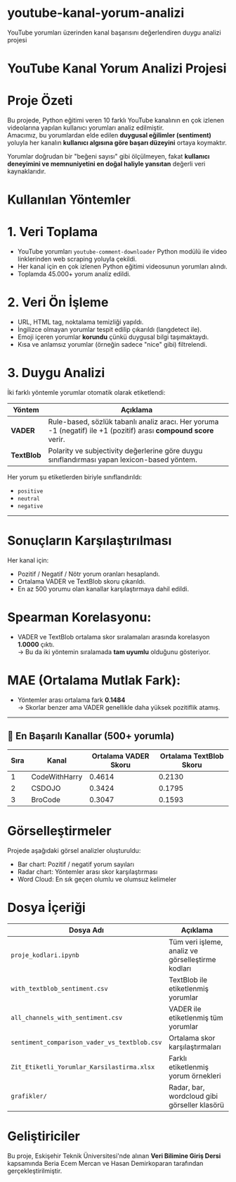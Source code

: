 # youtube-kanal-yorum-analizi
YouTube yorumları üzerinden kanal başarısını değerlendiren duygu analizi projesi

# YouTube Kanal Yorum Analizi Projesi

# Proje Özeti

Bu projede, Python eğitimi veren 10 farklı YouTube kanalının en çok izlenen videolarına yapılan kullanıcı yorumları analiz edilmiştir.  
Amacımız, bu yorumlardan elde edilen **duygusal eğilimler (sentiment)** yoluyla her kanalın **kullanıcı algısına göre başarı düzeyini** ortaya koymaktır.

Yorumlar doğrudan bir "beğeni sayısı" gibi ölçülmeyen, fakat **kullanıcı deneyimini ve memnuniyetini en doğal haliyle yansıtan** değerli veri kaynaklarıdır.

# Kullanılan Yöntemler

# 1. Veri Toplama
- YouTube yorumları `youtube-comment-downloader` Python modülü ile video linklerinden web scraping yoluyla çekildi.
- Her kanal için en çok izlenen Python eğitimi videosunun yorumları alındı.
- Toplamda 45.000+ yorum analiz edildi.

# 2. Veri Ön İşleme
- URL, HTML tag, noktalama temizliği yapıldı.
- İngilizce olmayan yorumlar tespit edilip çıkarıldı (langdetect ile).
- Emoji içeren yorumlar **korundu** çünkü duygusal bilgi taşımaktaydı.
- Kısa ve anlamsız yorumlar (örneğin sadece "nice" gibi) filtrelendi.

# 3. Duygu Analizi
İki farklı yöntemle yorumlar otomatik olarak etiketlendi:

| Yöntem      | Açıklama |
|-------------|----------|
| **VADER**   | Rule-based, sözlük tabanlı analiz aracı. Her yoruma -1 (negatif) ile +1 (pozitif) arası **compound score** verir. |
| **TextBlob**| Polarity ve subjectivity değerlerine göre duygu sınıflandırması yapan lexicon-based yöntem. |

Her yorum şu etiketlerden biriyle sınıflandırıldı:
- `positive`
- `neutral`
- `negative`

---

# Sonuçların Karşılaştırılması

Her kanal için:
- Pozitif / Negatif / Nötr yorum oranları hesaplandı.
- Ortalama VADER ve TextBlob skoru çıkarıldı.
- En az 500 yorumu olan kanallar karşılaştırmaya dahil edildi.

# Spearman Korelasyonu:
- VADER ve TextBlob ortalama skor sıralamaları arasında korelasyon **1.0000** çıktı.  
→ Bu da iki yöntemin sıralamada **tam uyumlu** olduğunu gösteriyor.

# MAE (Ortalama Mutlak Fark):
- Yöntemler arası ortalama fark **0.1484**  
→ Skorlar benzer ama VADER genellikle daha yüksek pozitiflik atamış.

---

## 🥇 En Başarılı Kanallar (500+ yorumla)

| Sıra | Kanal             | Ortalama VADER Skoru |  Ortalama TextBlob Skoru  |
|------|------------------ |----------------------|---------------------------|
| 1    | CodeWithHarry     | 0.4614               | 0.2130                    |
| 2    | CSDOJO            | 0.3424               | 0.1795                    |
| 3    | BroCode           | 0.3047               | 0.1593                    |


# Görselleştirmeler

Projede aşağıdaki görsel analizler oluşturuldu:
- Bar chart: Pozitif / negatif yorum sayıları
- Radar chart: Yöntemler arası skor karşılaştırması
- Word Cloud: En sık geçen olumlu ve olumsuz kelimeler


# Dosya İçeriği

| Dosya Adı | Açıklama |
|-----------|----------|
| `proje_kodlari.ipynb` | Tüm veri işleme, analiz ve görselleştirme kodları |
| `with_textblob_sentiment.csv` | TextBlob ile etiketlenmiş yorumlar |
| `all_channels_with_sentiment.csv` | VADER ile etiketlenmiş tüm yorumlar |
| `sentiment_comparison_vader_vs_textblob.csv` | Ortalama skor karşılaştırmaları |
| `Zit_Etiketli_Yorumlar_Karsilastirma.xlsx` | Farklı etiketlenmiş yorum örnekleri |
| `grafikler/` | Radar, bar, wordcloud gibi görseller klasörü |


# Geliştiriciler
Bu proje, Eskişehir Teknik Üniversitesi'nde alınan **Veri Bilimine Giriş Dersi** kapsamında Beria Ecem Mercan ve Hasan Demirkoparan tarafından gerçekleştirilmiştir.
